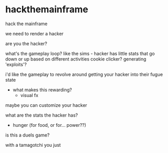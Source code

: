 # hackthemainframe
hack the mainframe

we need to render a hacker


are you the hacker?


what's the gameplay loop?
like the sims - hacker has little stats that go down or up based on different activities
cookie clicker? generating 'exploits'?

i'd like the gameplay to revolve around getting your hacker into their fugue state
- what makes this rewarding?
  - visual fx

maybe you can customize your hacker

what are the stats the hacker has?
- hunger (for food, or for... power??)

is this a duels game?

with a tamagotchi you just 
